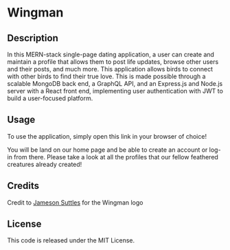 # Wingman

## Description

In this MERN-stack single-page dating application, a user can create and maintain a profile that allows them to post life updates, browse other users and their posts, and much more. This application allows birds to connect with other birds to find their true love. This is made possible through a scalable MongoDB back end, a GraphQL API, and an Express.js and Node.js server with a React front end, implementing user authentication with JWT to build a user-focused platform.

## Usage

To use the application, simply open this link in your browser of choice!
<!-- link here -->

You will be land on our home page and be able to create an account or log-in from there. Please take a look at all the profiles that our fellow feathered creatures already created!

## Credits

Credit to [Jameson Suttles](https://github.com/Jsuttle2) for the Wingman logo

## License

This code is released under the MIT License.
